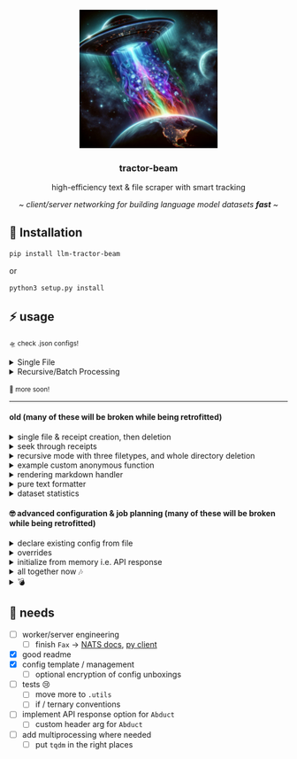 <center>
<p align="center">
   <img height="250" width="250" src="./tractor_beam.png">
   <br>
   <h3 align="center">tractor-beam</h3>
   <p align="center">high-efficiency text & file scraper with smart tracking</p>
   <p align="center"><i>~ client/server networking for building language model datasets <b>fast</b> ~</i></p>
</p>

</center>

## 💾 Installation

``` bash
pip install llm-tractor-beam
```
or 
``` bash
python3 setup.py install
```

## ⚡️ usage

<small>🛸 check .json configs!</small>

<details><summary>Single File</summary>

```python
from tractor_beam import beam
auto = tractor_beam.tractor_beam('./config.json')
run = auto.go()
print(run)
auto.destroy('example')
```
```shell
🌊 SUCCESS: config set from - ./example.json
ℹ️ INFO: config saved to - /Users/dylanmoore/VSCode/LLM/tractor-beam.git/example
🌊 SUCCESS: unboxed! 🛸📦 - /Users/dylanmoore/VSCode/LLM/tractor-beam.git/example 
☕️ WAIT: tractor beaming with "example"
ℹ️ INFO: Abduct initialized
ℹ️ INFO: Records initialized
ℹ️ INFO: Focus initialized
ℹ️ INFO: written - /Users/dylanmoore/VSCode/LLM/tractor-beam.git/example/fomchistorical2017.htm
[{'file': 'https://www.federalreserve.gov/monetarypolicy/fomchistorical2017.htm', 'path': '/Users/dylanmoore/VSCode/LLM/tractor-beam.git/example/fomchistorical2017.htm'}]
☕️ WAIT: setting header with `.keys()`
🌊 SUCCESS: headers detected as ['file', 'path'] from `.keys()`
ℹ️ INFO: created /Users/dylanmoore/VSCode/LLM/tractor-beam.git/example/receipts.csv
ℹ️ INFO: timestamped - 2023-09-05 06:36:57.003699
🌊 SUCCESS: 1 written to /Users/dylanmoore/VSCode/LLM/tractor-beam.git/example/receipts.csv
ℹ️ INFO: written - /Users/dylanmoore/VSCode/LLM/tractor-beam.git/example/fomchistorical2017_cleaned.txt
🌊 SUCCESS: 🛸 done
{'config': <tractor_beam.config.Config object at 0x10fde00d0>, 'copier': <tractor_beam.clone.replicator.Abduct object at 0x10e588d50>, 'receipts': <tractor_beam.visits.sites.Records object at 0x10fddb0d0>, 'janitor': <tractor_beam.janitor.Focus object at 0x106c6af90>, 'data': [{'file': 'https://www.federalreserve.gov/monetarypolicy/fomchistorical2017.htm', 'path': '/Users/dylanmoore/VSCode/LLM/tractor-beam.git/example/fomchistorical2017.htm', 'ts': datetime.datetime(2023, 9, 5, 6, 36, 57, 3699)}], 'status': 'complete'}
🚨 WARN: example destroyed
```

</details>

<details>
<summary>Recursive/Batch Processing</summary>


```python
from tractor_beam import beam
auto = tractor_beam.tractor_beam('./recurse.example.json')
run = auto.go()
print(run)
auto.destroy('recurse_example')
```
```shell
🌊 SUCCESS: config set from - ./recurse.example.json
ℹ️ INFO: config saved to - /Users/dylanmoore/VSCode/LLM/tractor-beam.git/recurse_example
🌊 SUCCESS: unboxed! 🛸📦 - /Users/dylanmoore/VSCode/LLM/tractor-beam.git/recurse_example 
☕️ WAIT: tractor beaming with "recurse_example"
ℹ️ INFO: Abduct initialized
ℹ️ INFO: Records initialized
ℹ️ INFO: Focus initialized
☕️ WAIT: processing https://www.federalreserve.gov/monetarypolicy/fomchistorical2017.htm
100%|██████████| 326/326 [00:00<00:00, 196344.50it/s]
ℹ️ INFO: found - https://www.federalreserve.gov/monetarypolicy/beigebook/files/Beigebook_20170118.pdf
ℹ️ INFO: found - https://www.federalreserve.gov/monetarypolicy/files/FOMC20170201tealbooka20170123.pdf
ℹ️ INFO: found - https://www.federalreserve.gov/monetarypolicy/files/FOMC20170201tealbookb20170126.pdf
ℹ️ INFO: found - https://www.federalreserve.gov/monetarypolicy/files/FOMC20170201Agenda.pdf
ℹ️ INFO: found - https://www.federalreserve.gov/monetarypolicy/files/FOMC_LongerRunGoals_201701.pdf
...
ℹ️ INFO: found - https://www.federalreserve.gov/monetarypolicy/files/FOMC20170503tealbookb20170427.pdf
ℹ️ INFO: found - https://www.federalreserve.gov/monetarypolicy/files/FOMC20170503Agenda.pdf
ℹ️ INFO: found - https://www.federalreserve.gov/monetarypolicy/files/fomcminutes20170503.pdf
ℹ️ INFO: found - https://www.federalreserve.gov/monetarypolicy/files/FOMC20170503meeting.pdf
ℹ️ INFO: found - https://www.federalreserve.gov/monetarypolicy/files/FOMC20170503material.pdf
ℹ️ INFO: found - https://www.federalreserve.gov/monetarypolicy/files/BeigeBook_20170531.pdf
...
ℹ️ INFO: timestamped - 2023-09-05 06:41:52.462400
ℹ️ INFO: timestamped - 2023-09-05 06:41:52.462402
🌊 SUCCESS: 65 written to /Users/dylanmoore/VSCode/LLM/tractor-beam.git/recurse_example/receipts.csv
ℹ️ INFO: written - /Users/dylanmoore/VSCode/LLM/tractor-beam.git/recurse_example/Beigebook_20170118_cleaned.txt
Output is truncated. View as a scrollable element or open in a text editor. Adjust cell output settings...

ℹ️ INFO: written - /Users/dylanmoore/VSCode/LLM/tractor-beam.git/recurse_example/FOMC20170201tealbooka20170123_cleaned.txt
ℹ️ INFO: written - /Users/dylanmoore/VSCode/LLM/tractor-beam.git/recurse_example/FOMC20170201tealbookb20170126_cleaned.txt
ℹ️ INFO: written - /Users/dylanmoore/VSCode/LLM/tractor-beam.git/recurse_example/FOMC20170201Agenda_cleaned.txt
ℹ️ INFO: written - /Users/dylanmoore/VSCode/LLM/tractor-beam.git/recurse_example/FOMC_LongerRunGoals_201701_cleaned.txt
ℹ️ INFO: written - /Users/dylanmoore/VSCode/LLM/tractor-beam.git/recurse_example/fomcminutes20170201_cleaned.txt
ℹ️ INFO: written - /Users/dylanmoore/VSCode/LLM/tractor-beam.git/recurse_example/FOMC20170201meeting_cleaned.txt
...
ℹ️ INFO: written - /Users/dylanmoore/VSCode/LLM/tractor-beam.git/recurse_example/FOMC20170503tealbooka20170421_cleaned.txt
ℹ️ INFO: written - /Users/dylanmoore/VSCode/LLM/tractor-beam.git/recurse_example/FOMC20170503tealbookb20170427_cleaned.txt
ℹ️ INFO: written - /Users/dylanmoore/VSCode/LLM/tractor-beam.git/recurse_example/FOMC20170503Agenda_cleaned.txt
ℹ️ INFO: written - /Users/dylanmoore/VSCode/LLM/tractor-beam.git/recurse_example/fomcminutes20170503_cleaned.txt
ℹ️ INFO: written - /Users/dylanmoore/VSCode/LLM/tractor-beam.git/recurse_example/FOMC20170503meeting_cleaned.txt
ℹ️ INFO: written - /Users/dylanmoore/VSCode/LLM/tractor-beam.git/recurse_example/FOMC20170503material_cleaned.txt
ℹ️ INFO: written - /Users/dylanmoore/VSCode/LLM/tractor-beam.git/recurse_example/BeigeBook_20170531_cleaned.txt
ℹ️ INFO: written - /Users/dylanmoore/VSCode/LLM/tractor-beam.git/recurse_example/FOMC20170614tealbooka20170605_cleaned.txt
...
ℹ️ INFO: written - /Users/dylanmoore/VSCode/LLM/tractor-beam.git/recurse_example/FOMC20171213material_cleaned.txt
🌊 SUCCESS: 🛸 done
{'config': <tractor_beam.config.Config object at 0x105301a10>, 'copier': <tractor_beam.clone.replicator.Abduct object at 0x1041c3390>, 'receipts': <tractor_beam.visits.sites.Records object at 0x106792690>, 'janitor': <tractor_beam.janitor.Focus object at 0x106792c90>, 'data': [{'file': 'https://www.federalreserve.gov/monetarypolicy/beigebook/files/Beigebook_20170118.pdf'...
🚨 WARN: recurse_example destroyed
```

</details>


<small>🚧 more soon!</small>

-----

#### old (many of these will be broken while being retrofitted)

<details>
<summary>single file & receipt creation, then deletion</summary>
<br>

```python
from tractor_beam.clone.replicator import Abduct
from tractor_beam.visits.sites import Records
data = []
copy = Abduct(url='https://www.federalreserve.gov/monetarypolicy/fomchistorical2017.htm')
if copy.download('./fed.txt'):
    data.append({"file":copy.url, "path":f'{copy.path}'})
receipts = Records(path='./fed.csv', data=data)
receipts.create(True)
receipts.write(False)
copy.destroy(confirm=copy.path.split('/')[-1])
receipts.destroy(confirm=receipts.path.split('/')[-1])
```
```shell
ℹ️ INFO: written - ./fed.txt
☕️ WAIT: no header set - attempting `.keys()`
🌊 SUCCESS: headers detected as ['file', 'path'] from `.keys()`
ℹ️ INFO: [file, path, ts] header used
ℹ️ INFO: created ./fed.csv
ℹ️ INFO: timestamped - 2023-08-31 17:07:19.544208
🌊 SUCCESS: 1 written to ./fed.csv
🚨 WARN: fed.txt destroyed from ./fed.txt
🚨 WARN: fed.csv destroyed from ./fed.csv
```

</details>

<details>
<summary>seek through receipts</summary>

```python
integer = receipts.seek(line=0)
string = receipts.seek(line='monetarypolicy')
by_date = receipts.seek(line='2023-08-31')
print(integer)
print(string)
print(by_date)
```
```shell
ℹ️ INFO: found monetarypolicy in data
ℹ️ INFO: found 2023-08-31 in data
{'file': 'https://www.federalreserve.gov/monetarypolicy/fomchistorical2017.htm', 'path': './fed.txt', 'ts': '2023-08-31 19:57:02.593086'}
[{'file': 'https://www.federalreserve.gov/monetarypolicy/fomchistorical2017.htm', 'path': './fed.txt', 'ts': '2023-08-31 19:57:02.593086'}]
[{'file': 'https://www.federalreserve.gov/monetarypolicy/fomchistorical2017.htm', 'path': './fed.txt', 'ts': '2023-08-31 19:57:02.593086'}]
```

</details>

<details>
<summary>recursive mode with three filetypes, and whole directory deletion</summary>

```python
from tractor_beam.clone.replicator import Abduct
from tractor_beam.visits.sites import Records

copy = Abduct(url='https://www.federalreserve.gov/monetarypolicy/fomchistorical2017.htm', recurse=True)
data=[]
files = copy.download('./fed', types=['csv','xml','pdf'])[0]
for file in files:
    data.append({"file":file, "path":f'{copy.path}/{file.split("/")[-1]}'})
receipts = Records('./fed.csv', data=data)
receipts.create(False)
receipts.write(False)
copy.destroy(confirm=copy.path.split('/')[-1])
receipts.destroy(confirm=receipts.path.split('/')[-1])
```
```shell
☕️ WAIT: processing https://www.federalreserve.gov/monetarypolicy/fomchistorical2017.htm
100%|██████████| 326/326 [00:00<00:00, 154066.83it/s]
ℹ️ INFO: found - https://www.federalreserve.gov/monetarypolicy/beigebook/files/Beigebook_20170118.pdf
ℹ️ INFO: found - https://www.federalreserve.gov/monetarypolicy/files/FOMC20170201tealbooka20170123.pdf
ℹ️ INFO: found - https://www.federalreserve.gov/monetarypolicy/files/FOMC20170201tealbookb20170126.pdf
...
ℹ️ INFO: found - https://www.federalreserve.gov/monetarypolicy/files/FOMC20171213SEPcompilation.pdf
ℹ️ INFO: found - https://www.federalreserve.gov/monetarypolicy/files/FOMC20171213SEPkey.pdf
ℹ️ INFO: found - https://www.federalreserve.gov/monetarypolicy/files/FOMC20171213meeting.pdf
ℹ️ INFO: found - https://www.federalreserve.gov/monetarypolicy/files/FOMC20171213material.pdf

Output is truncated. View as a scrollable element or open in a text editor. Adjust cell output settings...

ℹ️ INFO: written - ./fed/Beigebook_20170118.pdf
ℹ️ INFO: written - ./fed/FOMC20170201tealbooka20170123.pdf
ℹ️ INFO: written - ./fed/FOMC20170201tealbookb20170126.pdf
ℹ️ INFO: written - ./fed/FOMC20170201Agenda.pdf
ℹ️ INFO: written - ./fed/FOMC_LongerRunGoals_201701.pdf
ℹ️ INFO: written - ./fed/fomcminutes20170201.pdf
ℹ️ INFO: written - ./fed/FOMC20170201meeting.pdf
ℹ️ INFO: written - ./fed/FOMC20170201material.pdf
ℹ️ INFO: written - ./fed/Beigebook_20170301.pdf
ℹ️ INFO: written - ./fed/FOMC20170315tealbooka20170303.pdf
ℹ️ INFO: written - ./fed/FOMC20170315tealbookb20170309.pdf
ℹ️ INFO: written - ./fed/FOMC20170315Agenda.pdf
...
ℹ️ INFO: timestamped - 2023-08-31 16:40:37.573578
🌊 SUCCESS: 65 written to ./fed.csv
🚨 WARN: 65 destroyed from ./fed
🚨 WARN: fed.csv destroyed from ./fed.csv
```

</details>

<details>
<summary>example custom anonymous function</summary>

```python
from tractor_beam.supplies import Custom
data = 'linkbase:hello there'
SECSifter = Custom(copy=data)

SECSifter.sift = lambda _: '' if _.startswith('linkbase:') else _

sifted = SECSifter.sift(data)
print(sifted)
```
```shell
```

</details>

<details>
<summary>rendering markdown handler</summary>

```python
data = '<html>hello there</html>'
from tractor_beam.supplies import Strip
clean = Strip(copy=data).sanitize()
print(clean)
xml = '<TITLE>hello there</TITLE>'
clean = Strip(copy=xml).sanitize(xml=True)
print(clean)
```
```shell
hello there
TITLE: hello there
```

</details>

<details>
<summary>pure text formatter</summary>

```python
from tractor_beam.janitor import Focus
worker = Focus(path='./fed.txt', o='./fed_processed.txt')
worker.process()
worker.destroy(confirm=worker.o.split('/')[-1])
```
```shell
ℹ️ INFO: written - ./fed_processed.txt
🚨 WARN: fed_processed.txt destroyed from ./fed_processed.txt
```

</details>

<details>
<summary>dataset statistics</summary>

```python
from tractor_beam.teacher import SP

copy = './fed.txt'
save='./plot.png'

p = SP(copy, save)
p.generate(show=True)
p.destroy(confirm=p.save.split('/')[-1])
```
![SP](plot.png)
```shell
🚨 WARN: plot.png destroyed from ./plot.png
```

</details>

#### 🤓 advanced configuration & job planning (many of these will be broken while being retrofitted)

<details><summary>declare existing config from file</summary>

```python
from tractor_beam.config import Config
example = Config("./config.json")
```
##### put it in memory
```python
conf = example.use()
_l = lambda _: list(_)
print(_l(conf.keys()))
print(conf["settings"]["name"])
```
##### change a value & save
```python
conf["settings"]["name"] = 'example'
example.save()
```
##### remove from memory
```python
c, conf = (None, None)
```
##### load from f/s again
```python
c = Config("./config.json")
conf = c.use()
role, name = conf['role'], conf['settings']['name']
```
##### see that the value has changed
```python
print(f'{role}: {name}')
```
```shell
🌊 SUCCESS: config loaded from - ./config.json
['role', 'settings']
fin-tractor_beam
🌊 SUCCESS: config saved to - ./config.json (overwrite)
🌊 SUCCESS: config loaded from - ./config.json
server: example
```

</details>

<details><summary>overrides</summary>

```python
example.unbox(True)
example.unbox()
example.destroy()
```
```shell
🌊 SUCCESS: unboxed! 🛸📦 - /Users/dylanmoore/VSCode/LLM/tractor-beam.git/example 
☠️ FATAL: exists - /Users/dylanmoore/VSCode/LLM/tractor-beam.git/example
🚨 WARN: example destroyed
```

</details>

<details><summary>initialize from memory i.e. API response</summary>

```python
fin_conf = {
    "role": "server",
    "settings": {
        "name": "fin-tractor_beam",
        "proj_dir": "/Users/dylanmoore/VSCode/LLM/tractor-beam.git/",
        "jobs": [
            {
                "url": "https://www.federalreserve.gov/monetarypolicy/fomchistorical2017.htm",
                "types": [],
                "janitor": 0,
                "custom": [
                    {
                        "func": ""
                        , "types": [""]
                    }
                ]
            }
        ]
    }
}
direct_load = Config(fin_conf)
direct_load.use()
direct_load.destroy('fin-tractor_beam')
```
```shell
🌊 SUCCESS: unboxed! 🛸📦 using - /Users/dylanmoore/VSCode/LLM/tractor-beam.git/fin-tractor_beam 
🌊 SUCCESS: config loaded from - /Users/dylanmoore/VSCode/LLM/tractor-beam.git/fin-tractor_beam/config.json
🚨 WARN: fin-tractor_beam destroyed
```
</details>

<details><summary>all together now 🎶</summary>

```python
# all together now 🎶
from tractor_beam.clone.replicator import Abduct
from tractor_beam.visits.sites import Records
from tractor_beam.config import Config
from tractor_beam.janitor import Focus
import os

fin_conf = {
    "role": "server",
    "settings": {
        "name": "fin-tractor_beam",
        "proj_dir": "/Users/dylanmoore/VSCode/LLM/tractor-beam.git/",
        "jobs": [
            {
                "url": "https://www.federalreserve.gov/monetarypolicy/fomchistorical2017.htm",
                "types": [],
                "janitor": 0,
                "custom": [
                    {
                        "func": ""
                        , "types": [""]
                    }
                ]
            }
        ]
    }
}
direct_load = Config(fin_conf)
c = direct_load.use()
p = os.path.join(c['settings']['proj_dir'], c['settings']['name'])
data = []
for job in c['settings']['jobs']:
    copy = Abduct(url=job['url'])
    if copy.download(p+'/fed.txt'):
        data.append({"file":copy.url, "path":f'{copy.path}'})
receipts = Records(path=p+'/fed.csv', data=data)
receipts.create(True)
receipts.write(False)
worker = Focus(p+'/fed.txt', o=p+'/fed_processed.txt')
worker.process()
```
```shell
🌊 SUCCESS: unboxed! 🛸📦 using - /Users/dylanmoore/VSCode/LLM/tractor-beam.git/fin-tractor_beam 
🌊 SUCCESS: config loaded from - /Users/dylanmoore/VSCode/LLM/tractor-beam.git/fin-tractor_beam/config.json
ℹ️ INFO: written - /Users/dylanmoore/VSCode/LLM/tractor-beam.git/fin-tractor_beam/fed.txt
🚨 WARN: path not found
☕️ WAIT: no header set - attempting `.keys()`
🌊 SUCCESS: headers detected as ['file', 'path'] from `.keys()`
ℹ️ INFO: [file, path, ts] header used
ℹ️ INFO: created /Users/dylanmoore/VSCode/LLM/tractor-beam.git/fin-tractor_beam/fed.csv
ℹ️ INFO: timestamped - 2023-09-01 17:28:27.786525
🌊 SUCCESS: 1 written to /Users/dylanmoore/VSCode/LLM/tractor-beam.git/fin-tractor_beam/fed.csv
```
</details>

<details><summary>💣</summary>

```python
# that easy
direct_load.destroy('fin-tractor_beam')
```
```shell
🚨 WARN: fin-tractor_beam destroyed
```

</details>

## 📝 needs

- [ ] worker/server engineering
    - [ ] finish `Fax` -> [NATS docs](https://natsbyexample.com), [py client](https://github.com/nats-io/nats.py)
- [x] good readme
- [x] config template / management
    - [ ] optional encryption of config unboxings
- [ ] tests 😢
    - [ ] move more to `.utils`
    - [ ] if / ternary conventions
- [ ] implement API response option for `Abduct`
    - [ ] custom header arg for `Abduct`
- [ ] add multiprocessing where needed
    - [ ] put `tqdm` in the right places
